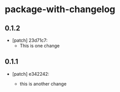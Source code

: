 # package-with-changelog

## 0.1.2

- [patch] 23d71c7:
  - This is one change

## 0.1.1

- [patch] e342242:

  - this is another change
